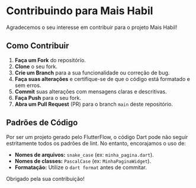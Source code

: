 # Contribuindo para Mais Habil

Agradecemos o seu interesse em contribuir para o projeto Mais Habil!

## Como Contribuir

1.  **Faça um Fork** do repositório.
2.  **Clone** o seu fork.
3.  **Crie um Branch** para a sua funcionalidade ou correção de bug.
4.  **Faça suas alterações** e certifique-se de que o código está formatado e sem erros.
5.  **Commit** suas alterações com mensagens claras e descritivas.
6.  **Faça Push** para o seu fork.
7.  **Abra um Pull Request** (PR) para o branch `main` deste repositório.

## Padrões de Código

Por ser um projeto gerado pelo FlutterFlow, o código Dart pode não seguir estritamente todos os padrões de lint. No entanto, encorajamos o uso de:

*   **Nomes de arquivos:** `snake_case` (ex: `minha_pagina.dart`).
*   **Nomes de classes:** `PascalCase` (ex: `MinhaPaginaWidget`).
*   **Formatação:** Utilize o `dart format` antes de commitar.

Obrigado pela sua contribuição!
